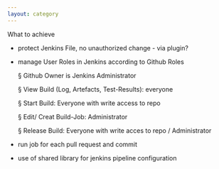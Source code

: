 ```yaml
---
layout: category
---
```


What to achieve

* protect Jenkins File, no unauthorized change - via plugin?
* manage User Roles in Jenkins according to Github Roles

  § Github Owner is Jenkins Administrator

  §  View Build (Log, Artefacts, Test-Results): everyone
  
  §  Start Build: Everyone with write access to repo
  
  §  Edit/ Creat Build-Job: Administrator
  
  §  Release Build: Everyone with write acces to repo / Administrator 

* run job for each pull request and commit 
* use of shared library for jenkins pipeline configuration
